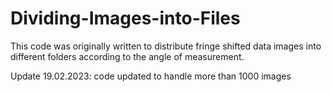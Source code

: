 # Dividing-Images-into-Files
This code was originally written to distribute fringe shifted data images into different folders according to the angle of measurement.

Update 19.02.2023: code updated to handle more than 1000 images  
